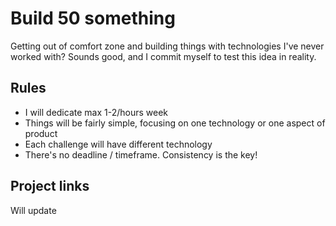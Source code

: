 # Build 50 something

Getting out of comfort zone and building things with technologies I've never worked with? Sounds good, and I commit myself to test this idea in reality.

## Rules

- I will dedicate max 1-2/hours week
- Things will be fairly simple, focusing on one technology or one aspect of product
- Each challenge will have different technology
- There's no deadline / timeframe. Consistency is the key!


## Project links

Will update

